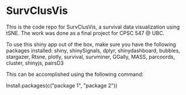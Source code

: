 # SurvClusVis

This is the code repo for SurvClusVis, a survival data visualization using tSNE. The work was done as a final project for CPSC 547 @ UBC.

To use this shiny app out of the box, make sure you have the following packages installed: shiny, shinySignals, dplyr, shinydashboard, bubbles, stargazer, Rtsne, plotly, survival, survminer, GGally, MASS, parcoords, cluster, shinyjs, pairsD3

This can be accomplished using the following command:

Install.packages(c("package 1", "package 2"))